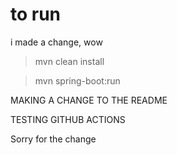 # to run 

i made a change, wow

> mvn clean install

> mvn spring-boot:run

MAKING A CHANGE TO THE README


TESTING GITHUB ACTIONS


Sorry for the change
